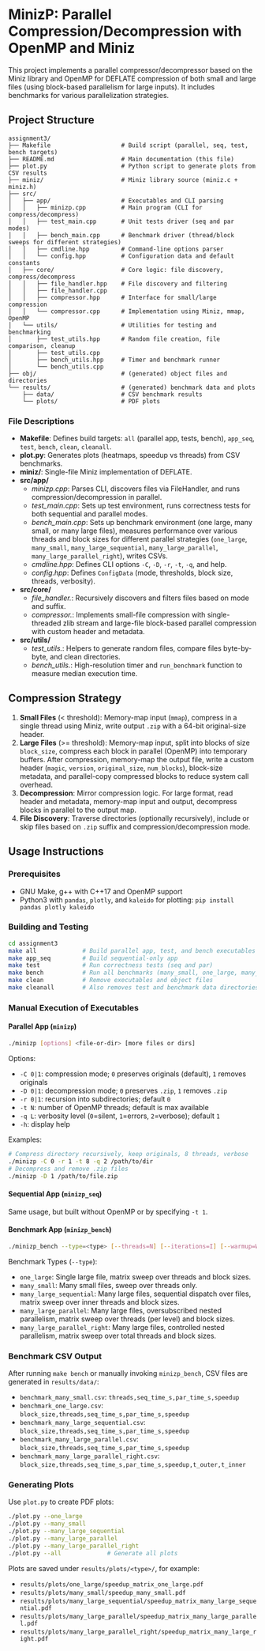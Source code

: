 # MinizP: Parallel Compression/Decompression with OpenMP and Miniz

This project implements a parallel compressor/decompressor based on the Miniz library and OpenMP for DEFLATE compression of both small and large files (using block-based parallelism for large inputs). It includes benchmarks for various parallelization strategies.

## Project Structure

```text
assignment3/
├── Makefile                    # Build script (parallel, seq, test, bench targets)
├── README.md                   # Main documentation (this file)
├── plot.py                     # Python script to generate plots from CSV results
├── miniz/                      # Miniz library source (miniz.c + miniz.h)
├── src/
│   ├── app/                    # Executables and CLI parsing
│   │   ├── minizp.cpp          # Main program (CLI for compress/decompress)
│   │   ├── test_main.cpp       # Unit tests driver (seq and par modes)
│   │   ├── bench_main.cpp      # Benchmark driver (thread/block sweeps for different strategies)
│   │   ├── cmdline.hpp         # Command-line options parser
│   │   └── config.hpp          # Configuration data and default constants
│   ├── core/                   # Core logic: file discovery, compress/decompress
│   │   ├── file_handler.hpp    # File discovery and filtering
│   │   ├── file_handler.cpp
│   │   ├── compressor.hpp      # Interface for small/large compression
│   │   └── compressor.cpp      # Implementation using Miniz, mmap, OpenMP
│   └── utils/                  # Utilities for testing and benchmarking
│       ├── test_utils.hpp      # Random file creation, file comparison, cleanup
│       ├── test_utils.cpp
│       ├── bench_utils.hpp     # Timer and benchmark runner
│       └── bench_utils.cpp
├── obj/                        # (generated) object files and directories
└── results/                    # (generated) benchmark data and plots
    ├── data/                   # CSV benchmark results
    └── plots/                  # PDF plots
```

### File Descriptions

- **Makefile**: Defines build targets: `all` (parallel app, tests, bench), `app_seq`, `test`, `bench`, `clean`, `cleanall`.
- **plot.py**: Generates plots (heatmaps, speedup vs threads) from CSV benchmarks.
- **miniz/**: Single-file Miniz implementation of DEFLATE.
- **src/app/**
  - _minizp.cpp_: Parses CLI, discovers files via FileHandler, and runs compression/decompression in parallel.
  - _test_main.cpp_: Sets up test environment, runs correctness tests for both sequential and parallel modes.
  - _bench_main.cpp_: Sets up benchmark environment (one large, many small, or many large files), measures performance over various threads and block sizes for different parallel strategies (`one_large`, `many_small`, `many_large_sequential`, `many_large_parallel`, `many_large_parallel_right`), writes CSVs.
  - _cmdline.hpp_: Defines CLI options `-C`, `-D`, `-r`, `-t`, `-q`, and help.
  - _config.hpp_: Defines `ConfigData` (mode, thresholds, block size, threads, verbosity).
- **src/core/**
  - _file_handler._: Recursively discovers and filters files based on mode and suffix.
  - _compressor._: Implements small-file compression with single-threaded zlib stream and large-file block-based parallel compression with custom header and metadata.
- **src/utils/**
  - _test_utils._: Helpers to generate random files, compare files byte-by-byte, and clean directories.
  - _bench_utils._: High-resolution timer and `run_benchmark` function to measure median execution time.

## Compression Strategy

1. **Small Files** (< threshold): Memory-map input (`mmap`), compress in a single thread using Miniz, write output `.zip` with a 64-bit original-size header.
2. **Large Files** (>= threshold): Memory-map input, split into blocks of size `block_size`, compress each block in parallel (OpenMP) into temporary buffers. After compression, memory-map the output file, write a custom header (`magic`, `version`, `original_size`, `num_blocks`), block-size metadata, and parallel-copy compressed blocks to reduce system call overhead.
3. **Decompression**: Mirror compression logic. For large format, read header and metadata, memory-map input and output, decompress blocks in parallel to the output map.
4. **File Discovery**: Traverse directories (optionally recursively), include or skip files based on `.zip` suffix and compression/decompression mode.

## Usage Instructions

### Prerequisites

- GNU Make, g++ with C++17 and OpenMP support
- Python3 with `pandas`, `plotly`, and `kaleido` for plotting: `pip install pandas plotly kaleido`

### Building and Testing

```bash
cd assignment3
make all             # Build parallel app, test, and bench executables
make app_seq         # Build sequential-only app
make test            # Run correctness tests (seq and par)
make bench           # Run all benchmarks (many_small, one_large, many_large_*)
make clean           # Remove executables and object files
make cleanall        # Also removes test and benchmark data directories
```

### Manual Execution of Executables

#### Parallel App (`minizp`)

```bash
./minizp [options] <file-or-dir> [more files or dirs]
```

Options:

- `-C 0|1`: compression mode; `0` preserves originals (default), `1` removes originals
- `-D 0|1`: decompression mode; `0` preserves `.zip`, `1` removes `.zip`
- `-r 0|1`: recursion into subdirectories; default `0`
- `-t N`: number of OpenMP threads; default is max available
- `-q L`: verbosity level (`0`=silent, `1`=errors, `2`=verbose); default `1`
- `-h`: display help

Examples:

```bash
# Compress directory recursively, keep originals, 8 threads, verbose
./minizp -C 0 -r 1 -t 8 -q 2 /path/to/dir
# Decompress and remove .zip files
./minizp -D 1 /path/to/file.zip
```

#### Sequential App (`minizp_seq`)

Same usage, but built without OpenMP or by specifying `-t 1`.

#### Benchmark App (`minizp_bench`)

```bash
./minizp_bench --type=<type> [--threads=N] [--iterations=I] [--warmup=W] [...]
```

Benchmark Types (`--type`):

- `one_large`: Single large file, matrix sweep over threads and block sizes.
- `many_small`: Many small files, sweep over threads only.
- `many_large_sequential`: Many large files, sequential dispatch over files, matrix sweep over inner threads and block sizes.
- `many_large_parallel`: Many large files, oversubscribed nested parallelism, matrix sweep over threads (per level) and block sizes.
- `many_large_parallel_right`: Many large files, controlled nested parallelism, matrix sweep over total threads and block sizes.

### Benchmark CSV Output

After running `make bench` or manually invoking `minizp_bench`, CSV files are generated in `results/data/`:

- `benchmark_many_small.csv`: `threads,seq_time_s,par_time_s,speedup`
- `benchmark_one_large.csv`: `block_size,threads,seq_time_s,par_time_s,speedup`
- `benchmark_many_large_sequential.csv`: `block_size,threads,seq_time_s,par_time_s,speedup`
- `benchmark_many_large_parallel.csv`: `block_size,threads,seq_time_s,par_time_s,speedup`
- `benchmark_many_large_parallel_right.csv`: `block_size,threads,seq_time_s,par_time_s,speedup,t_outer,t_inner`

### Generating Plots

Use `plot.py` to create PDF plots:

```bash
./plot.py --one_large
./plot.py --many_small
./plot.py --many_large_sequential
./plot.py --many_large_parallel
./plot.py --many_large_parallel_right
./plot.py --all             # Generate all plots
```

Plots are saved under `results/plots/<type>/`, for example:

- `results/plots/one_large/speedup_matrix_one_large.pdf`
- `results/plots/many_small/speedup_many_small.pdf`
- `results/plots/many_large_sequential/speedup_matrix_many_large_sequential.pdf`
- `results/plots/many_large_parallel/speedup_matrix_many_large_parallel.pdf`
- `results/plots/many_large_parallel_right/speedup_matrix_many_large_right.pdf`
